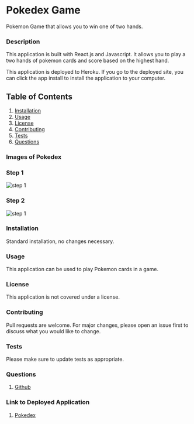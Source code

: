 # Pokedex Game
Pokemon Game that allows you to win one of two hands.


### Description
This application is built with React.js and Javascript. It allows you to play a two hands of pokemon cards and score based on the highest hand.


This application is deployed to Heroku. If you go to the deployed site, you can click the app install to install the application to your computer. 

    
## Table of Contents
1. [Installation](#installation)
2. [Usage](#usage)
3. [License](#license)
4. [Contributing](#contributing)
5. [Tests](#tests)
6. [Questions](#questions)

### Images of Pokedex

### Step 1

![step 1](public/images_readme/step1.png)

### Step 2

![step 1](public/images_readme/step2.png)



### Installation
Standard installation, no changes necessary.  

### Usage
This application can be used to play Pokemon cards in a game. 

### License 

This application is not covered under a license.


### Contributing 
Pull requests are welcome. For major changes, please open an issue first to discuss what you would like to change.

### Tests
Please make sure to update tests as appropriate.


### Questions
1. [Github](https://github.com/nicoleremy95/pokedex)

### Link to Deployed Application
1. [Pokedex]()
    
     